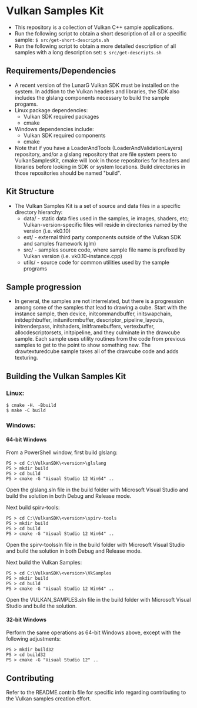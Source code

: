# Vulkan Samples Kit
  - This repository is a collection of Vulkan C++ sample applications.
  - Run the following script to obtain a short description of all or a 
    specific sample:
    `$ src/get-short-descripts.sh`
  - Run the following script to obtain a more detailed description of all
    samples with a long description set:
    `$ src/get-descripts.sh`

## Requirements/Dependencies
  - A recent version of the LunarG Vulkan SDK must be installed on the system.
    In addtion to the Vulkan headers and libraries, the SDK also includes the
    glslang components necessary to build the sample progams.
  - Linux package dependencies:
    - Vulkan SDK required packages
    - cmake
  - Windows dependencies include:
    - Vulkan SDK required components
    - cmake
  - Note that if you have a LoaderAndTools (LoaderAndValidationLayers) repository,
    and/or a glslang repository that are file system peers to VulkanSamplesKit,
    cmake will look in those repositories for headers and libraries before
    looking in SDK or system locations.  Build directories in those repositories
    should be named "build".

## Kit Structure
  - The Vulkan Samples Kit is a set of source and data files in a specific
    directory hierarchy:
      - data/ - static data files used in the samples, ie images, shaders, etc; 
        Vulkan-version-specific files will reside in directories named by the
        version (i.e. vk0.10)
      - ext/ - external third party components outside of the Vulkan SDK and
        samples framework (glm)
      - src/ - samples source code, where sample file name is prefixed by Vulkan
        version (i.e. vk0.10-instance.cpp)
      - utils/ - source code for common utilities used by the sample programs

## Sample progression
  - In general, the samples are not interrelated, but there is a progression
      among some of the samples that lead to drawing a cube.  Start with the
      instance sample, then device, initcommandbuffer, initswapchain, initdepthbuffer,
      inituniformbuffer, descriptor_pipeline_layouts, initrenderpass, initshaders,
      initframebuffers, vertexbuffer, allocdescriptorsets, initpipeline, and they
      culminate in the drawcube sample.  Each sample uses utility routines from
      the code from previous samples to get to the point to show something new.
      The drawtexturedcube sample takes all of the drawcube code and adds texturing.

## Building the Vulkan Samples Kit
### Linux:
  ```
  $ cmake -H. -Bbuild
  $ make -C build 
  ```

### Windows:
#### 64-bit Windows

From a PowerShell window, first build glslang:
  ```
  PS > cd C:\VulkanSDK\<version>\glslang
  PS > mkdir build
  PS > cd build
  PS > cmake -G "Visual Studio 12 Win64" ..
  ```
  Open the glslang.sln file in the build folder with Microsoft Visual Studio and build the solution in both Debug and Release mode.  

Next build spirv-tools:
  ```
  PS > cd C:\VulkanSDK\<version>\spirv-tools
  PS > mkdir build
  PS > cd build
  PS > cmake -G "Visual Studio 12 Win64" ..
  ```

  Open the spirv-toolssln file in the build folder with Microsoft Visual Studio and build the solution in both Debug and Release mode.

Next build the Vulkan Samples:
  ```
  PS > cd C:\VulkanSDK\<version>\VkSamples
  PS > mkdir build
  PS > cd build
  PS > cmake -G "Visual Studio 12 Win64" ..
  ```
  Open the VULKAN_SAMPLES.sln file in the build folder with Microsoft Visual Studio and build the solution.
  
#### 32-bit Windows

Perform the same operations as 64-bit Windows above, except with the following adjustments:
  ```
  PS > mkdir build32
  PS > cd build32
  PS > cmake -G "Visual Studio 12" ..
  ```
  
## Contributing
  Refer to the README.contrib file for specific info regarding contributing to
  the Vulkan samples creation effort.

